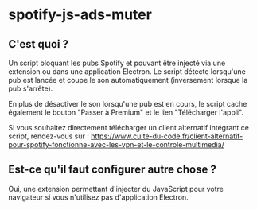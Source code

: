 # spotify-js-ads-muter

## C'est quoi ?
Un script bloquant les pubs Spotify et pouvant être injecté via une extension ou dans une application Electron. Le script détecte lorsqu'une pub est lancée et coupe le son automatiquement (inversement lorsque la pub s'arrête).

En plus de désactiver le son lorsqu'une pub est en cours, le script cache également le bouton "Passer à Premium" et le lien "Télécharger l'appli".

Si vous souhaitez directement télécharger un client alternatif intégrant ce script, rendez-vous sur : https://www.culte-du-code.fr/client-alternatif-pour-spotify-fonctionne-avec-les-vpn-et-le-controle-multimedia/

## Est-ce qu'il faut configurer autre chose ?
Oui, une extension permettant d'injecter du JavaScript pour votre navigateur si vous n'utilisez pas d'application Electron.
